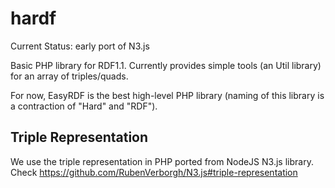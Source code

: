 # hardf

Current Status: early port of N3.js

Basic PHP library for RDF1.1. Currently provides simple tools (an Util library) for an array of triples/quads.

For now, EasyRDF is the best high-level PHP library (naming of this library is a contraction of "Hard" and "RDF").

## Triple Representation

We use the triple representation in  PHP ported from NodeJS N3.js library. Check https://github.com/RubenVerborgh/N3.js#triple-representation


